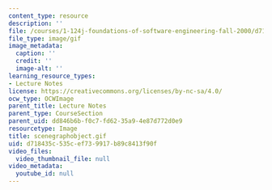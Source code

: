 ```yaml
---
content_type: resource
description: ''
file: /courses/1-124j-foundations-of-software-engineering-fall-2000/d718435c535cef739917b89c8413f90f_scenegraphobject.gif
file_type: image/gif
image_metadata:
  caption: ''
  credit: ''
  image-alt: ''
learning_resource_types:
- Lecture Notes
license: https://creativecommons.org/licenses/by-nc-sa/4.0/
ocw_type: OCWImage
parent_title: Lecture Notes
parent_type: CourseSection
parent_uid: dd846b6b-f0c7-fd62-35a9-4e87d772d0e9
resourcetype: Image
title: scenegraphobject.gif
uid: d718435c-535c-ef73-9917-b89c8413f90f
video_files:
  video_thumbnail_file: null
video_metadata:
  youtube_id: null
---
```

